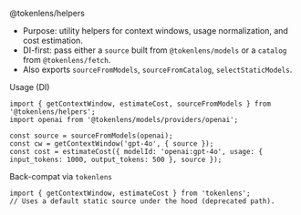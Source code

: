 @tokenlens/helpers

- Purpose: utility helpers for context windows, usage normalization, and cost estimation.
- DI-first: pass either a `source` built from `@tokenlens/models` or a `catalog` from `@tokenlens/fetch`.
- Also exports `sourceFromModels`, `sourceFromCatalog`, `selectStaticModels`.

Usage (DI)

```
import { getContextWindow, estimateCost, sourceFromModels } from '@tokenlens/helpers';
import openai from '@tokenlens/models/providers/openai';

const source = sourceFromModels(openai);
const cw = getContextWindow('gpt-4o', { source });
const cost = estimateCost({ modelId: 'openai:gpt-4o', usage: { input_tokens: 1000, output_tokens: 500 }, source });
```

Back-compat via `tokenlens`

```
import { getContextWindow, estimateCost } from 'tokenlens';
// Uses a default static source under the hood (deprecated path).
```

